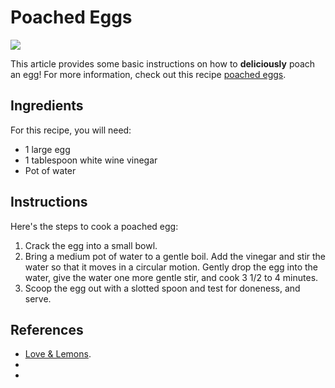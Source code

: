 # Poached Eggs


![](https://www.killingthyme.net/wp-content/uploads/2023/12/smoked-salmon-poached-egg-1-1.jpg)

This article provides some basic instructions on how to **deliciously** poach an egg! For more information, check out this recipe [poached eggs](https://www.loveandlemons.com/poached-eggs/).

## Ingredients 

For this recipe, you will need:

* 1 large egg
* 1 tablespoon white wine vinegar
* Pot of water

## Instructions

Here's the steps to cook a poached egg:

1.  Crack the egg into a small bowl.
2.  Bring a medium pot of water to a gentle boil. Add the vinegar and stir the water so that it moves in a circular motion. Gently drop the egg into the water, give the water one more gentle stir, and cook 3 1/2 to 4 minutes.
3.  Scoop the egg out with a slotted spoon and test for doneness, and serve.

## References

- [Love & Lemons](https://www.loveandlemons.com/poached-eggs/).
-
-

